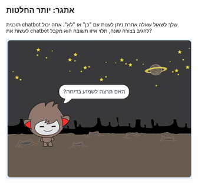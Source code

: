 ## אתגר: יותר החלטות

תוכנית chatbot שלך לשאול שאלה אחרת ניתן לענות עם "כן" או "לא". אתה יכול לעשות את chatbot להגיב בצורה שונה, תלוי איזו תשובה הוא מקבל?

![תמונה](images/chatbot-joke.png)